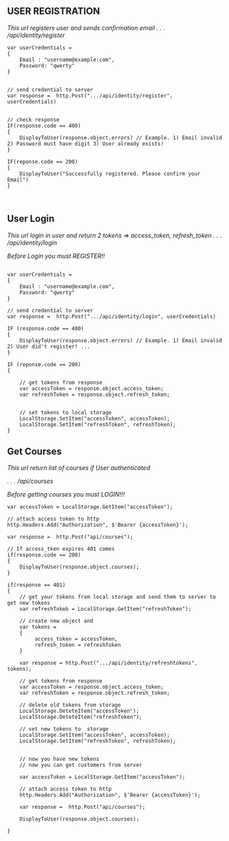 
## USER REGISTRATION

*This url registers user and sends confirmation email*
*. . . /api/identity/register*




```
var userCredentials = 
{
    Email : "username@example.com",
    Password: "qwerty"
}


// send credential to server
var response =  http.Post(".../api/identity/register", userCredentials)


// check response
IF(response.code == 400)
{
    DisplayToUser(response.object.errors) // Example. 1) Email invalid 2) Password must have digit 3) User already exists!
}

IF(reponse.code == 200)
{
    DisplayToUser("Successfully registered. Please confirm your Email")
}



```

## User Login

*This url login in user and return 2 tokens => access_token, refresh_token*
*. . . /api/identity/login*

*Before Login you must REGISTER!!*



```

var userCredentials = 
{
    Email : "username@example.com",
    Password: "qwerty"
}

// send credential to server
var response =  http.Post(".../api/identity/login", userCredentials)

IF (response.code == 400)
{
    DisplayToUser(response.object.errors) // Example. 1) Email invalid 2) User did't register! ...
}

IF (reponse.code == 200)
{
  
    // get tokens from response
    var accessToken = response.object.access_token;
    var refreshToken = response.object.refresh_token;


    // set tokens to local storage
    LocalStorage.SetItem("accessToken", accessToken);
    LocalStorage.SetItem("refreshToken", refreshToken);
}

```

## Get Courses 

*This url return list of courses if User authenticated*

*. . . /api/courses*

*Before getting courses you must LOGIN!!!*


```
var accessToken = LocalStorage.GetItem("accessToken");

// attach access token to http
http.Headers.Add("Authorization", $'Bearer {accessToken}');

var response =  http.Post("api/courses");

// If access_tken expires 401 comes
if(response.code == 200)
{
    DisplayToUser(response.object.courses);
}
```



```
if(response == 401)
{
    // get your tokens from local storage and send them to server to get new tokens
    var refreshTokeb = LocalStorage.GetItem("refreshToken");

    // create new object and 
    var tokens = 
    {
         access_token = accessToken,
         refresh_token = refreshToken
    }

    var response = http.Post(".../api/identity/refreshtokens", tokens);
    
    // get tokens from response
    var accessToken = response.object.access_token;
    var refreshToken = response.object.refresh_token;

    // delete old tokens from storage
    LocalStorage.DeteteItem("accessToken");
    LocalStorage.DeteteItem("refreshToken");

    // set new tokens to  storage
    LocalStorage.SetItem("accessToken", accessToken);
    LocalStorage.SetItem("refreshToken", refreshToken);


    // now you have new tokens
    // now you can get customers from server
    
    var accessToken = LocalStorage.GetItem("accessToken");

    // attach access token to http
    http.Headers.Add("Authorization", $'Bearer {accessToken}');

    var response =  http.Post("api/courses");

    DisplayToUser(response.object.courses);

}
```
